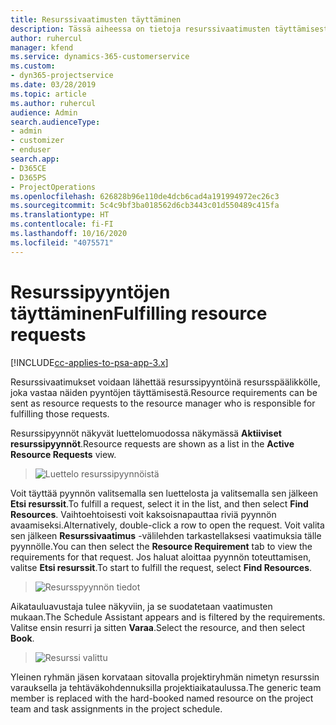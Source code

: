 ```yaml
---
title: Resurssivaatimusten täyttäminen
description: Tässä aiheessa on tietoja resurssivaatimusten täyttämisestä.
author: ruhercul
manager: kfend
ms.service: dynamics-365-customerservice
ms.custom:
- dyn365-projectservice
ms.date: 03/28/2019
ms.topic: article
ms.author: ruhercul
audience: Admin
search.audienceType:
- admin
- customizer
- enduser
search.app:
- D365CE
- D365PS
- ProjectOperations
ms.openlocfilehash: 626828b96e110de4dcb6cad4a191994972ec26c3
ms.sourcegitcommit: 5c4c9bf3ba018562d6cb3443c01d550489c415fa
ms.translationtype: HT
ms.contentlocale: fi-FI
ms.lasthandoff: 10/16/2020
ms.locfileid: "4075571"
---
```

# <a name="fulfilling-resource-requests"></a><span data-ttu-id="3fff7-103">Resurssipyyntöjen täyttäminen</span><span class="sxs-lookup"><span data-stu-id="3fff7-103">Fulfilling resource requests</span></span>

[!INCLUDE[cc-applies-to-psa-app-3.x](../includes/cc-applies-to-psa-app-3x.md)]

<span data-ttu-id="3fff7-104">Resurssivaatimukset voidaan lähettää resurssipyyntöinä resursspäälikkölle, joka vastaa näiden pyyntöjen täyttämisestä.</span><span class="sxs-lookup"><span data-stu-id="3fff7-104">Resource requirements can be sent as resource requests to the resource manager who is responsible for fulfilling those requests.</span></span>

<span data-ttu-id="3fff7-105">Resurssipyynnöt näkyvät luettelomuodossa näkymässä **Aktiiviset resurssipyynnöt**.</span><span class="sxs-lookup"><span data-stu-id="3fff7-105">Resource requests are shown as a list in the **Active Resource Requests** view.</span></span>

> ![Luettelo resurssipyynnöistä](media/Resource-Management-image59.png)

<span data-ttu-id="3fff7-107">Voit täyttää pyynnön valitsemalla sen luettelosta ja valitsemalla sen jälkeen **Etsi resurssit**.</span><span class="sxs-lookup"><span data-stu-id="3fff7-107">To fulfill a request, select it in the list, and then select **Find Resources**.</span></span> <span data-ttu-id="3fff7-108">Vaihtoehtoisesti voit kaksoisnapauttaa riviä pyynnön avaamiseksi.</span><span class="sxs-lookup"><span data-stu-id="3fff7-108">Alternatively, double-click a row to open the request.</span></span> <span data-ttu-id="3fff7-109">Voit valita sen jälkeen **Resurssivaatimus** -välilehden tarkastellaksesi vaatimuksia tälle pyynnölle.</span><span class="sxs-lookup"><span data-stu-id="3fff7-109">You can then select the **Resource Requirement** tab to view the requirements for that request.</span></span> <span data-ttu-id="3fff7-110">Jos haluat aloittaa pyynnön toteuttamisen, valitse **Etsi resurssit**.</span><span class="sxs-lookup"><span data-stu-id="3fff7-110">To start to fulfill the request, select **Find Resources**.</span></span>

> ![Resursspyynnön tiedot](media/Resource-Management-image60.png)

<span data-ttu-id="3fff7-112">Aikatauluavustaja tulee näkyviin, ja se suodatetaan vaatimusten mukaan.</span><span class="sxs-lookup"><span data-stu-id="3fff7-112">The Schedule Assistant appears and is filtered by the requirements.</span></span> <span data-ttu-id="3fff7-113">Valitse ensin resurri ja sitten **Varaa**.</span><span class="sxs-lookup"><span data-stu-id="3fff7-113">Select the resource, and then select **Book**.</span></span>

> ![Resurssi valittu](media/Resource-Management-image61.png)

<span data-ttu-id="3fff7-115">Yleinen ryhmän jäsen korvataan sitovalla projektiryhmän nimetyn resurssin varauksella ja tehtäväkohdennuksilla projektiaikataulussa.</span><span class="sxs-lookup"><span data-stu-id="3fff7-115">The generic team member is replaced with the hard-booked named resource on the project team and task assignments in the project schedule.</span></span>
